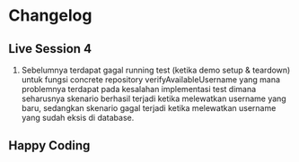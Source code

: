 # Changelog

## Live Session 4
1. Sebelumnya terdapat gagal running test (ketika demo setup & teardown) untuk fungsi concrete repository verifyAvailableUsername yang mana problemnya terdapat pada kesalahan implementasi test dimana seharusnya skenario berhasil terjadi ketika melewatkan username yang baru, sedangkan skenario gagal terjadi ketika melewatkan username yang sudah eksis di database.

## Happy Coding
